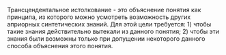 Трансцендентальное истолкование  - это объяснение понятия как принципа, из которого можно усмотреть возможность других априорных синтетических знаний. Для этой цели требуется: 1) чтобы такие знания действительно вытекали из данного понятия; 2) чтобы эти знания были возможны только при допущении некоторого данного способа объяснения этого понятия.